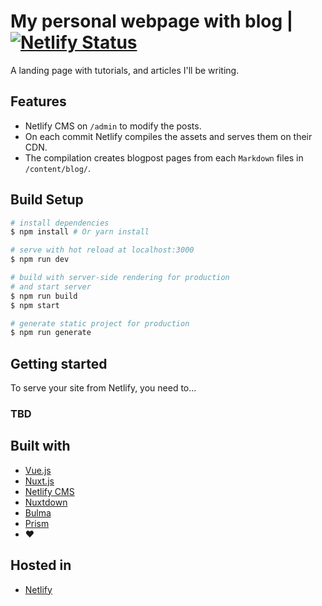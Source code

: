 # My personal webpage with blog | [![Netlify Status](https://api.netlify.com/api/v1/badges/08d286ac-4549-4511-8d6d-2dc59e21b79a/deploy-status)](https://app.netlify.com/sites/israelmuca/deploys)  
A landing page with tutorials, and articles I'll be writing.

## Features
- Netlify CMS on `/admin` to modify the posts.
- On each commit Netlify compiles the assets and serves them on their CDN.
- The compilation creates blogpost pages from each `Markdown` files in `/content/blog/`.


## Build Setup
``` bash
# install dependencies
$ npm install # Or yarn install

# serve with hot reload at localhost:3000
$ npm run dev

# build with server-side rendering for production
# and start server
$ npm run build
$ npm start

# generate static project for production
$ npm run generate
```

## Getting started
To serve your site from Netlify, you need to...  
### TBD

## Built with
- [Vue.js](https://vuejs.org/)
- [Nuxt.js](https://nuxtjs.org/)
- [Netlify CMS](https://www.netlifycms.org/)
- [Nuxtdown](https://www.npmjs.com/package/nuxtdown)
- [Bulma](https://www.bulma.io)
- [Prism](https://prismjs.com/)
- ❤️

## Hosted in
- [Netlify](https://www.netlify.com/)
